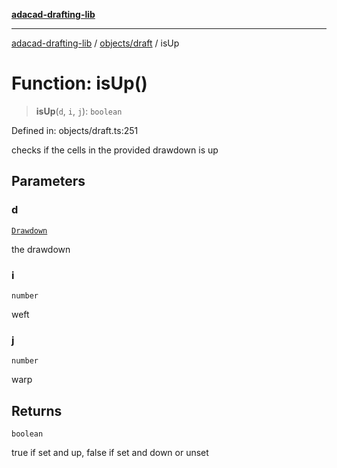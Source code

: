 [**adacad-drafting-lib**](../../../README.md)

***

[adacad-drafting-lib](../../../modules.md) / [objects/draft](../README.md) / isUp

# Function: isUp()

> **isUp**(`d`, `i`, `j`): `boolean`

Defined in: objects/draft.ts:251

checks if the cells in the provided drawdown is up

## Parameters

### d

[`Drawdown`](../../datatypes/type-aliases/Drawdown.md)

the drawdown

### i

`number`

weft

### j

`number`

warp

## Returns

`boolean`

true if set and up, false if set and down or unset
